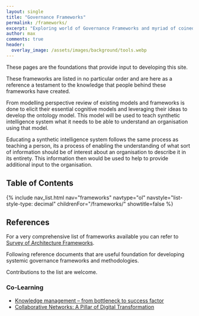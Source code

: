 ```yaml
---
layout: single
title: "Governance Frameworks"
permalink: /frameworks/
excerpt: "Exploring world of Governance Frameworks and myriad of coined concepts."
author: max
comments: true
header:
  overlay_image: /assets/images/background/tools.webp
---
```


These pages are the foundations that provide input to developing this site.

These frameworks are listed in no particular order and are here as a reference a testament to the knowledge that people behind these frameworks have created.

From modelling perspective review of existing models and frameworks is done to elicit their essential cognitive models and leveraging their ideas to develop the ontology model. This model will be used to teach synthetic intelligence system what it needs to be able to understand an organisation using that model.

Educating a synthetic intelligence system follows the same process as teaching a person, its a process of enabling the understanding of what sort of information should be of interest about an organisation to describe it in its entirety. This information then would be used to help to provide additional input to the organisation.

## Table of Contents

{% include nav_list.html nav="frameworks" navtype="ol" navstyle="list-style-type: decimal" childrenFor="/frameworks/" showtitle=false %}

## References

For a very comprehensive list of frameworks available you can refer to [Survey of Architecture Frameworks](https://www.iso-architecture.org/ieee-1471/afs/frameworks-table.html).

Following reference documents that are useful foundation for developing systemic governance frameworks and methodologies.

Contributions to the list are welcome.

### Co-Learning

* [Knowledge management – from bottleneck to success factor](/assets/frameworks/co-learning/200702_giz_paII_knowledgemanagement_brochure_rz_05_web_0.pdf)
* [Collaborative Networks: A Pillar of Digital Transformation](/assets/frameworks/co-learning/2.%20Collaborative_Networks_A_Pillar_of_Digital.pdf)
